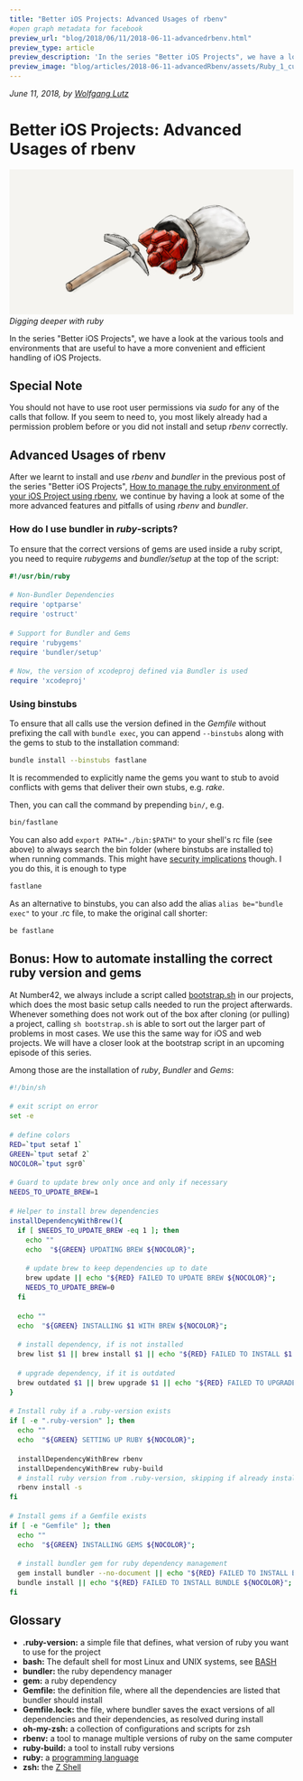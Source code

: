 ```yaml
---
title: "Better iOS Projects: Advanced Usages of rbenv"  
#open graph metadata for facebook
preview_url: "blog/2018/06/11/2018-06-11-advancedrbenv.html"
preview_type: article
preview_description: 'In the series "Better iOS Projects", we have a look at the various tools and environments that are useful to have a more convenient and efficient handling of iOS Projects. After we learnt to install and use rbenv and bundler in the previous post of the series "Better iOS Projects", "How to manage the ruby environment of your iOS Project using rbenv", we learnt to install and use rbenv and bundler. Now we have a look at some of the more advanced features and pitfalls of using rbenv and bundler…'
preview_image: "blog/articles/2018-06-11-advancedRbenv/assets/Ruby_1_cut.jpg"
---
```

_June 11, 2018, by [Wolfgang Lutz](https://number42.de/#team)_

# Better iOS Projects: Advanced Usages of rbenv

![](assets/Ruby_1_cut.jpg)
*Digging deeper with ruby*

In the series "Better iOS Projects", we have a look at the various tools and environments that are useful to have a more convenient and efficient handling of iOS Projects.

## Special Note
You should not have to use root user permissions via _sudo_ for any of the calls that follow. If you seem to need to, you most likely already had a permission problem before or you did not install and setup _rbenv_ correctly.

## Advanced Usages of rbenv

After we learnt to install and use _rbenv_ and _bundler_ in the previous post of the series "Better iOS Projects", [How to manage the ruby environment of your iOS Project using rbenv](https://number42.de/blog/2018/05/22/rbenv-2018-05-22-rbenv.html), we continue by having a look at some of the more advanced features and pitfalls of using _rbenv_ and _bundler_.

### How do I use bundler in _ruby_-scripts?

To ensure that the correct versions of gems are used inside a ruby script, you need to require _rubygems_ and _bundler/setup_ at the top of the script:

```ruby
#!/usr/bin/ruby

# Non-Bundler Dependencies
require 'optparse'
require 'ostruct'

# Support for Bundler and Gems
require 'rubygems'
require 'bundler/setup'

# Now, the version of xcodeproj defined via Bundler is used
require 'xcodeproj'
```

### Using binstubs

To ensure that all calls use the version defined in the _Gemfile_ without prefixing the call with `bundle exec`, you can append `--binstubs` along with the gems to stub to the installation command:

```bash
bundle install --binstubs fastlane
```

It is recommended to explicitly name the gems you want to stub to avoid conflicts with gems that deliver their own stubs, e.g. _rake_.

Then, you can call the command by prepending `bin/`, e.g.

```bash
bin/fastlane
```

You can also add `export PATH="./bin:$PATH"` to your shell's rc file (see above) to always search the bin folder (where binstubs are installed to) when running commands. This might have [security implications](https://github.com/rbenv/rbenv/wiki/Understanding-binstubs) though. I you do this, it is enough to type

```bash
fastlane
```

As an alternative to binstubs, you can also add the alias `alias be="bundle exec"` to your .rc file, to make the original call shorter:

```bash
be fastlane
```

## Bonus: How to automate installing the correct ruby version and gems

At Number42, we always include a script called [bootstrap.sh](https://github.com/num42/n42-buildscripts/blob/master/bootstrap.sh) in our projects, which does the most basic setup calls needed to run the project afterwards. Whenever something does not work out of the box after cloning (or pulling) a project, calling `sh bootstrap.sh` is able to sort out the larger part of problems in most cases. We use this the same way for iOS and web projects. We will have a closer look at the bootstrap script in an upcoming episode of this series.

Among those are the installation of _ruby_, _Bundler_ and _Gems_:

```sh
#!/bin/sh

# exit script on error
set -e

# define colors
RED=`tput setaf 1`
GREEN=`tput setaf 2`
NOCOLOR=`tput sgr0`

# Guard to update brew only once and only if necessary
NEEDS_TO_UPDATE_BREW=1

# Helper to install brew dependencies
installDependencyWithBrew(){
  if [ $NEEDS_TO_UPDATE_BREW -eq 1 ]; then
    echo ""
    echo  "${GREEN} UPDATING BREW ${NOCOLOR}";

    # update brew to keep dependencies up to date
    brew update || echo "${RED} FAILED TO UPDATE BREW ${NOCOLOR}";
    NEEDS_TO_UPDATE_BREW=0
  fi

  echo ""
  echo  "${GREEN} INSTALLING $1 WITH BREW ${NOCOLOR}";

  # install dependency, if is not installed
  brew list $1 || brew install $1 || echo "${RED} FAILED TO INSTALL $1 ${NOCOLOR}";

  # upgrade dependency, if it is outdated
  brew outdated $1 || brew upgrade $1 || echo "${RED} FAILED TO UPGRADE $1 ${NOCOLOR}";
}

# Install ruby if a .ruby-version exists
if [ -e ".ruby-version" ]; then
  echo ""
  echo  "${GREEN} SETTING UP RUBY ${NOCOLOR}";

  installDependencyWithBrew rbenv
  installDependencyWithBrew ruby-build
  # install ruby version from .ruby-version, skipping if already installed (-s)
  rbenv install -s
fi

# Install gems if a Gemfile exists
if [ -e "Gemfile" ]; then
  echo ""
  echo  "${GREEN} INSTALLING GEMS ${NOCOLOR}";

  # install bundler gem for ruby dependency management
  gem install bundler --no-document || echo "${RED} FAILED TO INSTALL BUNDLER ${NOCOLOR}";
  bundle install || echo "${RED} FAILED TO INSTALL BUNDLE ${NOCOLOR}";
fi
```

## Glossary

* __.ruby-version:__ a simple file that defines, what version of ruby you want to use for the project
* __bash:__ The default shell for most Linux and UNIX systems, see [BASH](https://en.wikipedia.org/wiki/Bash_%28Unix_shell%29)
* __bundler:__ the ruby dependency manager
* __gem:__ a ruby dependency
* __Gemfile:__ the definition file, where all the dependencies are listed that bundler should install
* __Gemfile.lock:__ the file, where bundler saves the exact versions of all dependencies and their dependencies, as resolved during install
* __oh-my-zsh:__ a collection of configurations and scripts for zsh
* __rbenv:__ a tool to manage multiple versions of ruby on the same computer
* __ruby-build:__ a tool to install ruby versions
* __ruby:__ a [programming language](https://en.wikipedia.org/wiki/Ruby_\(programming_language)
* __zsh:__ the [Z Shell](https://en.wikipedia.org/wiki/Z_shell)
